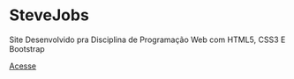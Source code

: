 # SteveJobs
 Site Desenvolvido pra Disciplina de Programação Web com HTML5, CSS3 E Bootstrap
 
[Acesse](https://fabriciosilvajr.github.io/SteveJobs)
